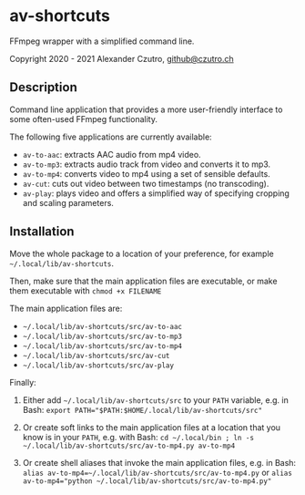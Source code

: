 # av-shortcuts

FFmpeg wrapper with a simplified command line.

Copyright 2020 - 2021 Alexander Czutro, github@czutro.ch

## Description

Command line application that provides a more user-friendly
interface to some often-used FFmpeg functionality.

The following five applications are currently available:

* `av-to-aac`: extracts AAC audio from mp4 video.
* `av-to-mp3`: extracts audio track from video and converts it to mp3.
* `av-to-mp4`: converts video to mp4 using a set of sensible defaults.
* `av-cut`:    cuts out video between two timestamps (no transcoding). 
* `av-play`:   plays video and offers a simplified way of specifying
               cropping and scaling parameters.

## Installation

Move the whole package to a location of your preference, for example
`~/.local/lib/av-shortcuts`.

Then, make sure that the main application files are executable, or make
them executable with `chmod +x FILENAME`

The main application files are:

* `~/.local/lib/av-shortcuts/src/av-to-aac`
* `~/.local/lib/av-shortcuts/src/av-to-mp3`
* `~/.local/lib/av-shortcuts/src/av-to-mp4`
* `~/.local/lib/av-shortcuts/src/av-cut`  
* `~/.local/lib/av-shortcuts/src/av-play`

Finally:

1. Either add `~/.local/lib/av-shortcuts/src` to your `PATH` variable,
   e.g. in Bash: `export PATH="$PATH:$HOME/.local/lib/av-shortcuts/src"`
   
2. Or create soft links to the main application files at a location
   that you know is in your `PATH`, e.g. with Bash: `cd ~/.local/bin ;
   ln -s ~/.local/lib/av-shortcuts/src/av-to-mp4.py av-to-mp4`
   
3. Or create shell aliases that invoke the main application files, e.g.
   in Bash: `alias av-to-mp4=~/.local/lib/av-shortcuts/src/av-to-mp4.py`
   or `alias av-to-mp4="python ~/.local/lib/av-shortcuts/src/av-to-mp4.py"` 
